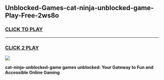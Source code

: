 
## Unblocked-Games-cat-ninja-unblocked-game-Play-Free-2ws8o
<h3>
<a href="https://premium76.site?title=cat-ninja-unblocked-game&ref=10A">CLICK TO PLAY</a></h3>
<hr>

<h3>
<a href="https://premium76.site?title=cat-ninja-unblocked-game&ref=10A">CLICK 2 PLAY</a>
  
</h3>

<a href="https://premium76.site?title=cat-ninja-unblocked-game&ref=10A"><img src="https://clearcache.store/games.png"></a>


**cat-ninja-unblocked-game games unblocked: Your Gateway to Fun and Accessible Online Gaming**
